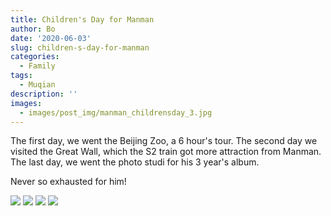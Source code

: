 ```yaml
---
title: Children's Day for Manman
author: Bo
date: '2020-06-03'
slug: children-s-day-for-manman
categories:
  - Family
tags:
  - Muqian
description: ''
images:
  - images/post_img/manman_childrensday_3.jpg
---
```


The first day, we went the Beijing Zoo, a 6 hour's tour. The second day we visited the Great Wall, which the S2 train got more attraction from Manman. The last day, we went the photo studi for his 3 year's album.

Never so exhausted for him!

![](/img/post_img/manman_childrensday_1.jpg)
![](/img/post_img/manman_childrensday_2.jpg)
![](/img/post_img/manman_childrensday_3.jpg)
![](/img/post_img/manman_childrensday_4.jpg)